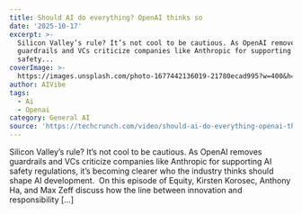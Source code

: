 ```yaml
---
title: Should AI do everything? OpenAI thinks so
date: '2025-10-17'
excerpt: >-
  Silicon Valley’s rule? It’s not cool to be cautious. As OpenAI removes
  guardrails and VCs criticize companies like Anthropic for supporting AI
  safety...
coverImage: >-
  https://images.unsplash.com/photo-1677442136019-21780ecad995?w=400&h=200&fit=crop&auto=format
author: AIVibe
tags:
  - Ai
  - Openai
category: General AI
source: 'https://techcrunch.com/video/should-ai-do-everything-openai-thinks-so/'
---
```

Silicon Valley’s rule? It’s not cool to be cautious. As OpenAI removes guardrails and VCs criticize companies like Anthropic for supporting AI safety regulations, it’s becoming clearer who the industry thinks should shape AI development.&#160; On this episode of Equity, Kirsten Korosec, Anthony Ha, and Max Zeff discuss how the line between innovation and responsibility [&#8230;]
